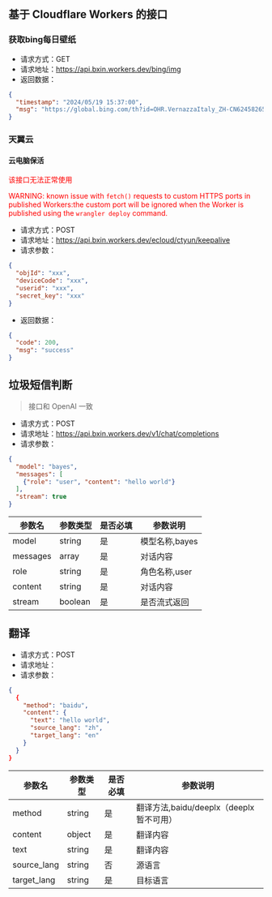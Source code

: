 ## 基于 Cloudflare Workers 的接口

### 获取bing每日壁纸
- 请求方式：GET
- 请求地址：https://api.bxin.workers.dev/bing/img
- 返回数据：
```json
{
  "timestamp": "2024/05/19 15:37:00",
  "msg": "https://global.bing.com/th?id=OHR.VernazzaItaly_ZH-CN6245826569_1920x1080.jpg&rf=LaDigue_1920x1080.jpg&pid=hp"
}
```

### 天翼云

#### 云电脑保活
<font color=red>
该接口无法正常使用

WARNING: known issue with `fetch()` requests to custom HTTPS ports in published Workers:the custom port will be ignored when the Worker is published using the `wrangler deploy` command.
</font>

- 请求方式：POST
- 请求地址：https://api.bxin.workers.dev/ecloud/ctyun/keepalive
- 请求参数：
```json
{
  "objId": "xxx",
  "deviceCode": "xxx",
  "userid": "xxx",
  "secret_key": "xxx"
}
```
- 返回数据：
```json
{
  "code": 200,
  "msg": "success"
}
```

## 垃圾短信判断
> 接口和 OpenAI 一致
- 请求方式：POST
- 请求地址：https://api.bxin.workers.dev/v1/chat/completions
- 请求参数：
```json
{
  "model": "bayes",
  "messages": [
    {"role": "user", "content": "hello world"}
  ],
  "stream": true
}
```

| 参数名   | 参数类型 | 是否必填 | 参数说明|
| ---------- | ------------ | ------------ | ------------ |
| model      | string      | 是         | 模型名称,bayes |
| messages    | array       | 是         | 对话内容 |
| role        | string      | 是         | 角色名称,user |
| content     | string      | 是         | 对话内容 |
| stream      | boolean     | 是         | 是否流式返回 |

## 翻译

- 请求方式：POST
- 请求地址：
- 请求参数：
```json
{
  {
    "method": "baidu",
    "content": {
      "text": "hello world",
      "source_lang": "zh",
      "target_lang": "en"
    }
  }
}
```

| 参数名   | 参数类型 | 是否必填 | 参数说明|
| ---------- | ------------ | ------------ | ------------ |
| method      | string      | 是         | 翻译方法,baidu/deeplx（deeplx暂不可用） |
| content     | object      | 是         | 翻译内容 |
| text         | string      | 是         | 翻译内容 |
| source_lang  | string      | 否         | 源语言 |
| target_lang  | string      | 是         | 目标语言 |
